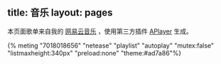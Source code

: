 title: 音乐
layout: pages
---
本页面歌单来自我的 [网易云音乐](https://music.163.com/#/user/home?id=47002864) ，使用第三方插件 [APlayer](https://github.com/MoePlayer/hexo-tag-aplayer) 生成。

{% meting "7018018656" "netease" "playlist" "autoplay" "mutex:false" "listmaxheight:340px" "preload:none" "theme:#ad7a86"%}

<meting-js
	server="netease"
	type="playlist"
	id="7018018656">
</meting-js>